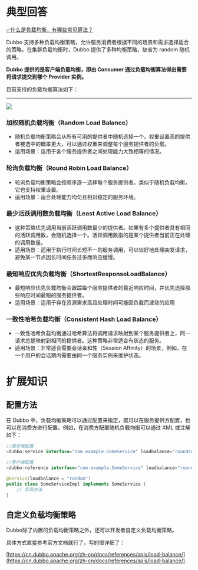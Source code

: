 # 典型回答


[✅什么是负载均衡，有哪些常见算法？](https://www.yuque.com/hollis666/qyhor6/dw07di)



Dubbo 支持多种负载均衡策略，允许服务消费者根据不同的场景和需求选择适合的策略。在集群负载均衡时，Dubbo 提供了多种均衡策略，缺省为 random 随机调用。



**Dubbo 提供的是客户端负载均衡，即由 Consumer 通过负载均衡算法得出需要将请求提交到哪个 Provider 实例。**



目前支持的负载均衡算法如下：

****

![](https://cdn.nlark.com/yuque/0/2024/png/5378072/1714196537849-3db807c1-96f0-4798-8d86-96fb0f5c2c65.png)



### 加权随机负载均衡（Random Load Balance）
+ 随机负载均衡策略会从所有可用的提供者中随机选择一个。权重设置高的提供者被选中的概率更大，可以通过权重来调整每个服务提供者的负载。
+ 适用场景：适用于各个服务提供者之间处理能力大致相等的情况。

### 轮询负载均衡（Round Robin Load Balance）
+ 轮询负载均衡策略会按顺序逐一选择每个服务提供者。类似于随机负载均衡，它也支持权重设置。
+ 适用场景：适合处理能力均匀且相对稳定的服务环境。

### 最少活跃调用数负载均衡（Least Active Load Balance）
+ 这种策略优先调用当前活跃调用数最少的提供者。如果有多个提供者具有相同的活跃调用数，会随机选择一个。活跃调用数指的是某个提供者当前正在处理的调用数量。
+ 适用场景：适用于执行时间长短不一的服务调用，可以较好地处理突发请求，避免某一节点因长时间任务过多而响应缓慢。



### 最短响应优先负载均衡（ShortestResponseLoadBalance）
+ 最短响应优先负载均衡会跟踪每个服务提供者的最近响应时间，并优先选择那些响应时间最短的服务提供者。
+ 适用场景：适用于存在资源需求高且处理时间可能因负载而波动的应用



### 一致性哈希负载均衡（Consistent Hash Load Balance）
+ 一致性哈希负载均衡通过哈希算法将调用请求映射到某个服务提供者上，同一请求总是映射到相同的提供者。这种策略非常适合有状态的服务。
+ 适用场景：非常适合需要会话亲和性（Session Affinity）的场景，例如，在一个用户的会话期内需要由同一个服务实例来维护状态。



# 扩展知识


## 配置方法


<font style="color:rgb(13, 13, 13);">在 Dubbo 中，负载均衡策略可以通过配置来指定，既可以在服务提供方配置，也可以在消费方进行配置。例如，在消费方配置随机负载均衡可以通过 XML 或注解如下：</font>

<font style="color:rgb(13, 13, 13);"></font>

<font style="color:rgb(13, 13, 13);"></font>

```java
//服务端配置
<dubbo:service interface="com.example.SomeService" loadbalance="roundrobin"/>

//客户端配置
<dubbo:reference interface="com.example.SomeService" loadbalance="roundrobin" />
```



```java
@Service(loadbalance = "random")
public class SomeServiceImpl implements SomeService {
    // 实现方法
}
```



## 自定义负载均衡策略


Dubbo除了内置的负载均衡策略之外，还可以开发者自定义负载均衡策略。



具体方式直接参考官方文档就行了，写的很详细了：



[https://cn.dubbo.apache.org/zh-cn/docs/references/spis/load-balance/](https://cn.dubbo.apache.org/zh-cn/docs/references/spis/load-balance/)

